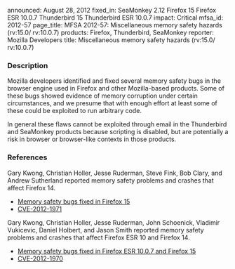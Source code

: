 announced: August 28, 2012
fixed_in: SeaMonkey 2.12
          Firefox 15
          Firefox ESR 10.0.7
          Thunderbird 15
          Thunderbird ESR 10.0.7
impact: Critical
mfsa_id: 2012-57
page_title: MFSA 2012-57: Miscellaneous memory safety hazards (rv:15.0/ rv:10.0.7)
products: Firefox, Thunderbird, SeaMonkey
reporter: Mozilla Developers
title: Miscellaneous memory safety hazards (rv:15.0/ rv:10.0.7)

<h3>Description</h3>

<p>Mozilla developers identified and fixed several memory safety bugs in the
browser engine used in Firefox and other Mozilla-based products. Some of these
bugs showed evidence of memory corruption under certain circumstances, and we
presume that with enough effort at least some of these could be exploited to run
arbitrary code.</p>

<p>In general these flaws cannot be exploited through email in the Thunderbird
and SeaMonkey products because scripting is disabled, but are potentially a risk
in browser or browser-like contexts in those products.</p>


<h3>References</h3>

<p>Gary Kwong, Christian Holler, Jesse Ruderman, Steve Fink, Bob Clary, and Andrew
Sutherland reported memory safety problems and crashes that
affect Firefox 14.</p>
<ul>
  <li><a href="https://bugzilla.mozilla.org/buglist.cgi?bug_id=719750,748119,749039,&#10;754150,754242,732870,752038,753162,755916,780712,730208,779849,752087,765936">
          Memory safety bugs fixed in Firefox 15</a></li>
  <li><a href="http://cve.mitre.org/cgi-bin/cvename.cgi?name=CVE-2012-1971" class="ex-ref">CVE-2012-1971</a></li>
</ul>

<p>Gary Kwong, Christian Holler, Jesse Ruderman, John Schoenick, Vladimir
Vukicevic, Daniel Holbert, and Jason Smith reported memory safety problems and crashes that affect Firefox ESR 10 and Firefox 14.</p>

<ul>
  <li><a href="https://bugzilla.mozilla.org/buglist.cgi?bug_id=745158,758408,761831,&#10;764176,777806,775206,778765,773097">
          Memory safety bugs fixed in Firefox ESR 10.0.7 and Firefox 15</a></li>
  <li><a href="http://cve.mitre.org/cgi-bin/cvename.cgi?name=CVE-2012-1970" class="ex-ref">CVE-2012-1970</a></li>
</ul>




